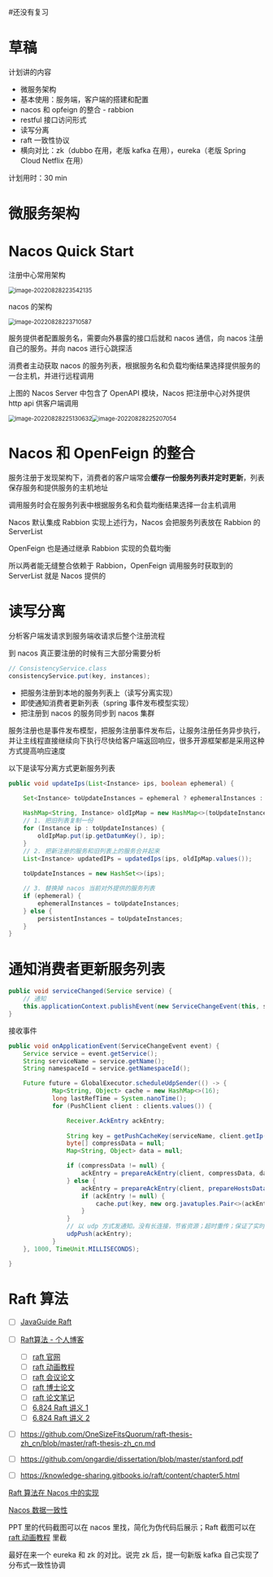 #还没有复习 

# 草稿



计划讲的内容

- 微服务架构
- 基本使用：服务端，客户端的搭建和配置
- nacos 和 opfeign 的整合 - rabbion
- restful 接口访问形式
- 读写分离
- raft 一致性协议
- 横向对比：zk（dubbo 在用，老版 kafka 在用），eureka（老版 Spring Cloud Netflix 在用）



计划用时：30 min



# 微服务架构





# Nacos Quick Start



注册中心常用架构

<img src="https://wings-liberty.oss-cn-beijing.aliyuncs.com/note/image-20220828223542135.png" alt="image-20220828223542135" style="zoom:80%;" />

nacos 的架构

<img src="https://wings-liberty.oss-cn-beijing.aliyuncs.com/note/image-20220828223710587.png" alt="image-20220828223710587" style="zoom:80%;" />



服务提供者配置服务名，需要向外暴露的接口后就和 nacos 通信，向 nacos 注册自己的服务。并向 nacos 进行心跳探活



消费者主动获取 nacos 的服务列表，根据服务名和负载均衡结果选择提供服务的一台主机，并进行远程调用



上图的 Nacos Server 中包含了  OpenAPI 模块，Nacos 把注册中心对外提供 http api 供客户端调用



<img src="https://wings-liberty.oss-cn-beijing.aliyuncs.com/note/image-20220828225130632.png" alt="image-20220828225130632" style="zoom:80%;" /><img src="https://wings-liberty.oss-cn-beijing.aliyuncs.com/note/image-20220828225207054.png" alt="image-20220828225207054" style="zoom:80%;" />



# Nacos 和 OpenFeign 的整合



服务注册于发现架构下，消费者的客户端常会**缓存一份服务列表并定时更新**，列表保存服务和提供服务的主机地址



调用服务时会在服务列表中根据服务名和负载均衡结果选择一台主机调用



Nacos 默认集成 Rabbion 实现上述行为，Nacos 会把服务列表放在 Rabbion 的 ServerList

OpenFeign 也是通过继承 Rabbion 实现的负载均衡



所以两者能无缝整合依赖于 Rabbion，OpenFeign 调用服务时获取到的 ServerList 就是 Nacos 提供的



# 读写分离



分析客户端发请求到服务端收请求后整个注册流程



到 nacos 真正要注册的时候有三大部分需要分析

```java
// ConsistencyService.class
consistencyService.put(key, instances);
```

- 把服务注册到本地的服务列表上（读写分离实现）
- 即使通知消费者更新列表（spring 事件发布模型实现）
- 把注册到 nacos 的服务同步到 nacos 集群



服务注册也是事件发布模型，把服务注册事件发布后，让服务注册任务异步执行，并让主线程直接继续向下执行尽快给客户端返回响应，很多开源框架都是采用这种方式提高响应速度



以下是读写分离方式更新服务列表

```java
public void updateIps(List<Instance> ips, boolean ephemeral) {
        
    Set<Instance> toUpdateInstances = ephemeral ? ephemeralInstances : persistentInstances;

    HashMap<String, Instance> oldIpMap = new HashMap<>(toUpdateInstances.size());
	// 1. 把旧列表复制一份
    for (Instance ip : toUpdateInstances) {
        oldIpMap.put(ip.getDatumKey(), ip);
    }
	// 2. 把新注册的服务和旧列表上的服务合并起来
    List<Instance> updatedIPs = updatedIps(ips, oldIpMap.values());
    
    toUpdateInstances = new HashSet<>(ips);

    // 3. 替换掉 nacos 当前对外提供的服务列表
    if (ephemeral) {
        ephemeralInstances = toUpdateInstances;
    } else {
        persistentInstances = toUpdateInstances;
    }
}
```



# 通知消费者更新服务列表



```java
public void serviceChanged(Service service) {
    // 通知
    this.applicationContext.publishEvent(new ServiceChangeEvent(this, service));
}
```



接收事件

```java
public void onApplicationEvent(ServiceChangeEvent event) {
    Service service = event.getService();
    String serviceName = service.getName();
    String namespaceId = service.getNamespaceId();

    Future future = GlobalExecutor.scheduleUdpSender(() -> {
            Map<String, Object> cache = new HashMap<>(16);
            long lastRefTime = System.nanoTime();
            for (PushClient client : clients.values()) {

                Receiver.AckEntry ackEntry;
              
                String key = getPushCacheKey(serviceName, client.getIp(), client.getAgent());
                byte[] compressData = null;
                Map<String, Object> data = null;

                if (compressData != null) {
                    ackEntry = prepareAckEntry(client, compressData, data, lastRefTime);
                } else {
                    ackEntry = prepareAckEntry(client, prepareHostsData(client), lastRefTime);
                    if (ackEntry != null) {
                        cache.put(key, new org.javatuples.Pair<>(ackEntry.origin.getData(), ackEntry.data));
                    }
                }
				// 以 udp 方式发通知。没有长连接，节省资源；超时重传；保证了实时性和提高性能瓶颈
                udpPush(ackEntry);
            }
    }, 1000, TimeUnit.MILLISECONDS);

}
```



# Raft 算法



- [ ] [JavaGuide Raft](https://snailclimb.gitee.io/javaguide/#/docs/distributed-system/theorem&algorithm&protocol/raft-algorithm)
- [ ] [Raft算法 - 个人博客](https://tanxinyu.work/raft/)
  - [ ] [raft 官网](https://raft.github.io/)
  - [ ] [raft 动画教程](http://thesecretlivesofdata.com/raft/)
  - [ ] [raft 会议论文](https://raft.github.io/raft.pdf)
  - [ ] [raft 博士论文](https://web.stanford.edu/~ouster/cgi-bin/papers/OngaroPhD.pdf)
  - [ ] [raft 论文笔记](https://blog.laisky.com/p/raft/#集群节点变更-ohtdR)
  - [ ] [6.824 Raft 讲义 1](http://nil.csail.mit.edu/6.824/2020/notes/l-raft.txt)
  - [ ] [6.824 Raft 讲义 2](http://nil.csail.mit.edu/6.824/2020/notes/l-raft2.txt)
- [ ] https://github.com/OneSizeFitsQuorum/raft-thesis-zh_cn/blob/master/raft-thesis-zh_cn.md
- [ ] https://github.com/ongardie/dissertation/blob/master/stanford.pdf
- [ ] https://knowledge-sharing.gitbooks.io/raft/content/chapter5.html



[Raft 算法在 Nacos 中的实现](https://www.jianshu.com/p/76d61de06db9)

[Nacos 数据一致性](https://blog.csdn.net/liyanan21/article/details/89320872)



PPT 里的代码截图可以在 nacos 里找，简化为伪代码后展示；Raft 截图可以在 [raft 动画教程](http://thesecretlivesofdata.com/raft/) 里截



最好在来一个 eureka 和 zk 的对比。说完 zk 后，提一句新版 kafka 自己实现了分布式一致性协调





